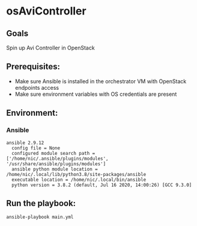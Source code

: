 # osAviController

## Goals
Spin up Avi Controller in OpenStack
 
## Prerequisites:
- Make sure Ansible is installed in the orchestrator VM with OpenStack endpoints access
- Make sure environment variables with OS credentials are present

## Environment:

### Ansible

```
ansible 2.9.12
  config file = None
  configured module search path = ['/home/nic/.ansible/plugins/modules', '/usr/share/ansible/plugins/modules']
  ansible python module location = /home/nic/.local/lib/python3.8/site-packages/ansible
  executable location = /home/nic/.local/bin/ansible
  python version = 3.8.2 (default, Jul 16 2020, 14:00:26) [GCC 9.3.0]
```

## Run the playbook:
```
ansible-playbook main.yml
```
